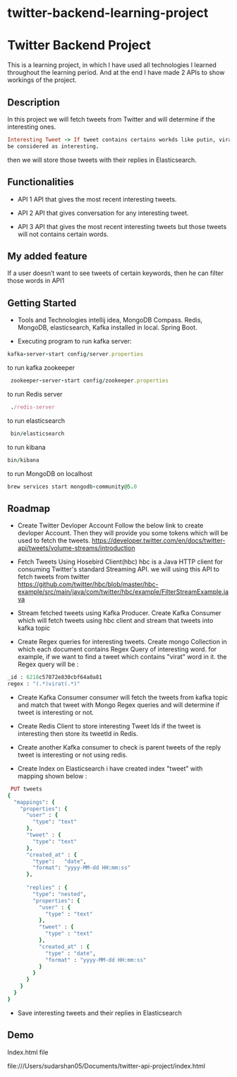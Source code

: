 # twitter-backend-learning-project

# Twitter Backend Project

This is a learning project, in which I have used all technologies I learned throughout
the learning period. And at the end I have made 2 APIs to show workings of the project.

## Description
In this project we will fetch tweets from Twitter and will determine if the interesting ones.
```ruby
Interesting Tweet -> If tweet contains certains workds like putin, virat, modi then it will
be considered as interesting.
```
then we will store those tweets with their replies in Elasticsearch.

## Functionalities 
- API 1
API that gives the most recent interesting tweets.

- API 2
API that gives conversation for any interesting tweet.

- API 3
API that gives the most recent interesting tweets but those tweets will not contains certain words.


## My added feature 
If a user doesn’t want to see tweets of certain keywords, then he can filter those words in API1
## Getting Started

- Tools and Technologies 
intellij idea, MongoDB Compass. Redis, MongoDB, elasticsearch, Kafka installed in local.
Spring Boot.

- Executing program
to run kafka server:

```ruby
kafka-server-start config/server.properties
```

to run kafka zookeeper
```ruby
 zookeeper-server-start config/zookeeper.properties

```

to run Redis server
```ruby
 ./redis-server
```

to run elasticsearch
```ruby
 bin/elasticsearch
```



to run kibana
```ruby
bin/kibana       
```


to run MongoDB on localhost
```ruby
brew services start mongodb-community@5.0
```
## Roadmap

- Create Twitter Devloper Account
Follow the below link to create devloper Account. Then they will provide you some tokens 
which will be used to fetch the tweets.
 https://developer.twitter.com/en/docs/twitter-api/tweets/volume-streams/introduction
 

 - Fetch Tweets Using Hosebird Client(hbc)
hbc is a Java HTTP client for consuming Twitter's standard Streaming API. we will using this API to fetch tweets from twitter
 https://github.com/twitter/hbc/blob/master/hbc-example/src/main/java/com/twitter/hbc/example/FilterStreamExample.java


- Stream fetched tweets using Kafka Producer.
Create Kafka Consumer which will fetch tweets using hbc client and stream that tweets into kafka topic


- Create Regex queries for interesting tweets.
Create mongo Collection in which each document contains Regex Query of interesting word.
for example, if we want to find a tweet which contains "virat" word in it. the Regex 
query will be : 

```ruby
_id : 6218c57872e830cbf64a0a81
regex : "(.*)virat(.*)"
```


- Create Kafka Consumer
consumer will fetch the tweets from kafka topic and match that tweet with Mongo Regex queries
and will determine if tweet is interesting or not.

- Create Redis Client to store interesting Tweet Ids
if the tweet is interesting then store its tweetId in Redis.

- Create another Kafka consumer to check is parent tweets of the reply tweet is interesting
or not using redis.


- Create Index on Elasticsearch
i have created index "tweet" with mapping shown below :
```ruby
 PUT tweets
{
  "mappings": {
    "properties": {
      "user" : {
        "type": "text"
      },
      "tweet" : {
        "type": "text"
      },
      "created_at" : {
        "type":   "date",
        "format": "yyyy-MM-dd HH:mm:ss"
      },
      
      "replies" : {
        "type": "nested",
        "properties": {
          "user" : {
            "type" : "text"
          },
          "tweet" : {
            "type" : "text"
          },
          "created_at" : {
            "type" : "date",
            "format" : "yyyy-MM-dd HH:mm:ss"
          }
        }
      }
    }
  }
}
```


- Save interesting tweets and their replies in Elasticsearch

## Demo

Index.html file 

file:///Users/sudarshan05/Documents/twitter-api-project/index.html
